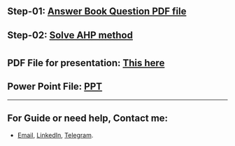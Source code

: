 
## Step-01: [Answer Book Question PDF file](https://onedrive.live.com/?cid=9108FD32EADA930B&id=9108FD32EADA930B%211071&parId=9108FD32EADA930B%211066&o=OneUp)
## Step-02: [Solve AHP method](https://github.com/MKarimi21/University-of-Bojnurd/tree/master/MCDM/M-Karimi/Book-Question)
#
## PDF File for presentation: [This here](https://github.com/MKarimi21/University-of-Bojnurd/blob/master/MCDM/M-Karimi/Book-Question/Book-Question-Presentation.pdf)
## Power Point File: [PPT](https://1drv.ms/p/s!AguT2uoy_QiRiC2y3e39ADTQEW5e)





---
## For Guide or need help, Contact me:
- [Email](mailto:mkarimi21@hotmail.com), [LinkedIn](https://www.linkedin.com/in/mkarimi21/), [Telegram](https://telegram.me/mkarimi21). 
